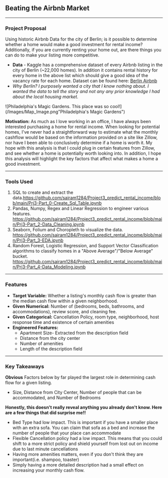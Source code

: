 ## Beating the Airbnb Market

---
### Project Proposal
Using historic Airbnb Data for the city of Berlin; is it possible to determine whether a home would make a good investment for rental income?  Additionally, if you are currently renting your home out, are there things you can do to make your listing more competitive.  
   * **Data** - Kaggle has a comprehensive dataset of every Airbnb listing in the city of Berlin (~22,000 homes).  In addition it contains rental history for every home in the above list which should give a good idea of the vacancy rate for each home. Dataset can be found here: [Berlin Airbnb](https://www.kaggle.com/brittabettendorf/berlin-airbnb-data)
   * *Why Berlin? I purposely wanted a city that I know nothing about.  I wanted the data to tell the story and not any any prior knowledge I had about the local housing market.* 

![Philadelphia's Magic Gardens. This place was so cool!](/Images/Map_Image.png"Philadelphia's Magic Gardens")


**Motivation:**
As much as I love working in an office, I have always been interested purchasing a home for rental income.  When looking for potential homes, I've never had a straightforward way to estimate what the monthly cashflow would be based on the information provided on a site like Zillow, nor have I been able to conclusively determine if a home is worth it.  My hope with this analysis is that I could plug in certain features from Zillow, and see whether a home is potentially worth looking into.  In addition, I hope this analysis will highlight the key factors that affect what makes a home a good investment.   

---
### Tools Used
1. SQL to create and extract the data.https://github.com/sairam1284/Project3_predict_rental_income/blob/main/Prj3-Part_0-Create_Sql_Table.ipynb
1. Pandas, Numpy, Regex and Linear Regression to engineer various features. https://github.com/sairam1284/Project3_predict_rental_income/blob/main/Prj3-Part_2-Data_Cleaning.ipynb
1. Seaborn, Folium and Choropleth to visualize the data. https://github.com/sairam1284/Project3_predict_rental_income/blob/main/Prj3-Part_3-EDA.ipynb
1. Random Forest, Logistic Regression, and Support Vector Classification algorithms to classify homes in a "Above Average"/"Below Average" bucket. https://github.com/sairam1284/Project3_predict_rental_income/blob/main/Prj3-Part_4-Data_Modeling.ipynb

---
### Features  
* **Target Variable:** Whether a listing's monthly cash flow is greater than the median cash flow within a given neighborhood.  
* **Given Numerical:** Number of (bedrooms, beds, bathrooms, and accommodations), review score, and cleaning fee.
* **Given Categorical:** Cancellation Policy, room type, neighborhood, host response time and existence of certain amenities
* **Engineered Features:** 
    * Apartment Size- Extracted from the description field
    * Distance from the city center
    * Number of amenities
    * Length of the description field

----
### Key Takeaways
**Obvious** Factors below by far played the largest role in determining cash flow for a given listing. 
    
   * Size, Distance from City Center, Number of people that can be accommodated, and Number of Bedrooms

**Honestly, this doesn't really reveal anything you already don't know. Here are a few things that did surprise me!!**

   * Bed Type had low impact.  This is important if you have a smaller place with an extra sofa.  You can claim that sofa as a bed and increase the number of people that your place can accommodate
   * Flexible Cancellation policy had a low impact.  This means that you could shift to a more strict policy and shield yourself from lost out on income due to last minute cancellations
   * Having more amenities matters, even if you don't think they are important(i.e. shampoo, toaster)
   * Simply having a more detailed description had a small effect on increasing your monthly cash flow. 
